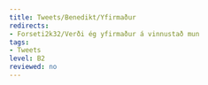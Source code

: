 ```yaml
---
title: Tweets/Benedikt/Yfirmaður
redirects:
- Forseti2k32/Verði ég yfirmaður á vinnustað mun
tags:
- Tweets
level: B2
reviewed: no
---
```

<vocabulary>
</vocabulary>
<Tweet
text="Verði ég yfirmaður á vinnustað mun ég sjá til þess að þar verði svefnherbergi."
audio="o2Js.mp3"
id="660387447524691968"
date="1446283611000"
favorites="9"
user_name="Benedikt"
handle="forseti2k32"
user_picture="Tweet-forseti2k32-1rhck2j.jpg"
verified=""
></Tweet>

